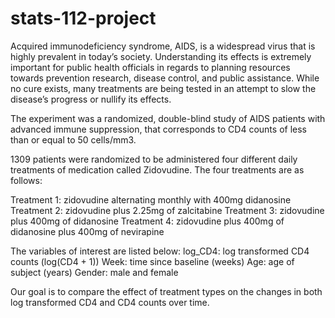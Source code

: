 # stats-112-project

Acquired immunodeficiency syndrome, AIDS, is a widespread virus that is highly prevalent in today’s society. Understanding its effects is extremely important for public health officials in regards to planning resources towards prevention research, disease control, and public assistance. While no cure exists, many treatments are being tested in an attempt to slow the disease’s progress or nullify its effects.

The experiment was a randomized, double-blind study of AIDS patients with advanced immune suppression, that corresponds to CD4 counts of less than or equal to 50 cells/mm3.

1309 patients were randomized to be administered four different daily treatments of medication called Zidovudine. The four treatments are as follows:

Treatment 1: zidovudine alternating monthly with 400mg didanosine
Treatment 2: zidovudine plus 2.25mg of zalcitabine
Treatment 3: zidovudine plus 400mg of didanosine
Treatment 4: zidovudine plus 400mg of didanosine plus 400mg of nevirapine

The variables of interest are listed below:
log_CD4: log transformed CD4 counts (log(CD4 + 1))
Week: time since baseline (weeks)
Age: age of subject (years)
Gender: male and female

Our goal is to compare the effect of treatment types on the changes in both log transformed CD4 and CD4 counts over time.
